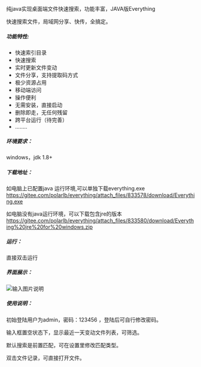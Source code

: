 纯java实现桌面端文件快速搜索，功能丰富，JAVA版Everything

快速搜索文件，局域网分享、快传，全搞定。

##### 功能特性:

- 快速索引目录
- 快速搜索
- 实时更新文件变动
- 文件分享，支持提取码方式
- 极少资源占用
- 移动端访问
- 操作便利
- 无需安装，直接启动
- 删除即走，无任何残留
- 跨平台运行（待完善）
- ........

##### 环境要求：

windows，jdk 1.8+

##### 下载地址：

如电脑上已配置java 运行环境,可以单独下载everything.exe
https://gitee.com/polarlb/everything/attach_files/833578/download/Everything.exe

如电脑没有java运行环境，可以下载包含jre的版本
https://gitee.com/polarlb/everything/attach_files/833580/download/Everything%20jre%20for%20windows.zip

##### 运行：

直接双击运行

##### 界面展示：

![输入图片说明](https://images.gitee.com/uploads/images/2021/0916/171734_97ed967a_9742464.png "image-20210916160538213.png")

##### 使用说明：

初始登陆用户为admin，密码：123456 ，登陆后可自行修改密码。

输入框置空状态下，显示最近一天变动文件列表，可筛选。

默认搜索是前置匹配，可在设置里修改匹配类型。

双击文件记录，可直接打开文件。


